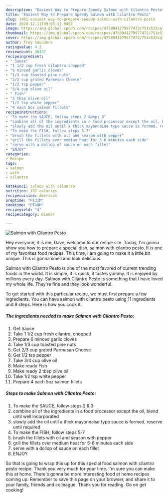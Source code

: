 ```yaml
---
description: "Easiest Way to Prepare Speedy Salmon with Cilantro Pesto"
title: "Easiest Way to Prepare Speedy Salmon with Cilantro Pesto"
slug: 1401-easiest-way-to-prepare-speedy-salmon-with-cilantro-pesto
date: 2020-12-11T09:08:12.045Z
image: https://img-global.cpcdn.com/recipes/4758941279977472/751x532cq70/salmon-with-cilantro-pesto-recipe-main-photo.jpg
thumbnail: https://img-global.cpcdn.com/recipes/4758941279977472/751x532cq70/salmon-with-cilantro-pesto-recipe-main-photo.jpg
cover: https://img-global.cpcdn.com/recipes/4758941279977472/751x532cq70/salmon-with-cilantro-pesto-recipe-main-photo.jpg
author: Troy Saunders
ratingvalue: 4.2
reviewcount: 30137
recipeingredient:
- " Sauce"
- "1 1/2 cup fresh cilantro chopped"
- "6 minced garlic cloves"
- "1/3 cup toasted pine nuts"
- "2/3 cup grated Parmesan Cheese"
- "1/2 tsp pepper"
- "3/4 cup olive oil"
- " Fish"
- "2 tbsp olive oil"
- "1/2 tsp white pepper"
- "4 each 5oz salmon fillets"
recipeinstructions:
- "To make the SAUCE, follow steps 2 &amp; 3"
- "combine all of the ingredients in a food processor except the oil, blend until well incorporated"
- "slowly add the oil until a thick mayonnaise type sauce is formed, reserve until required"
- "To make the FISH, follow steps 5-7"
- "brush the fillets with oil and season with pepper"
- "grill the fillets over medium heat for 5-6 minutes each side"
- "serve with a dollop of sauce on each fillet"
- "ENJOY"
categories:
- Recipe
tags:
- salmon
- with
- cilantro

katakunci: salmon with cilantro 
nutrition: 187 calories
recipecuisine: American
preptime: "PT31M"
cooktime: "PT49M"
recipeyield: "4"
recipecategory: Dinner

---
```



![Salmon with Cilantro Pesto](https://img-global.cpcdn.com/recipes/4758941279977472/751x532cq70/salmon-with-cilantro-pesto-recipe-main-photo.jpg)

Hey everyone, it is me, Dave, welcome to our recipe site. Today, I'm gonna show you how to prepare a special dish, salmon with cilantro pesto. It is one of my favorites food recipes. This time, I am going to make it a little bit unique. This is gonna smell and look delicious.

Salmon with Cilantro Pesto is one of the most favored of current trending foods in the world. It is simple, it is quick, it tastes yummy. It is enjoyed by millions every day. Salmon with Cilantro Pesto is something that I have loved my whole life. They're fine and they look wonderful.




To get started with this particular recipe, we must first prepare a few ingredients. You can have salmon with cilantro pesto using 11 ingredients and 8 steps. Here is how you cook it.

<!--inarticleads1-->

##### The ingredients needed to make Salmon with Cilantro Pesto:

1. Get  Sauce
1. Take 1 1/2 cup fresh cilantro, chopped
1. Prepare 6 minced garlic cloves
1. Take 1/3 cup toasted pine nuts
1. Get 2/3 cup grated Parmesan Cheese
1. Get 1/2 tsp pepper
1. Take 3/4 cup olive oil
1. Make ready  Fish
1. Make ready 2 tbsp olive oil
1. Take 1/2 tsp white pepper
1. Prepare 4 each 5oz salmon fillets




<!--inarticleads2-->

##### Steps to make Salmon with Cilantro Pesto:

1. To make the SAUCE, follow steps 2 &amp; 3
1. combine all of the ingredients in a food processor except the oil, blend until well incorporated
1. slowly add the oil until a thick mayonnaise type sauce is formed, reserve until required
1. To make the FISH, follow steps 5-7
1. brush the fillets with oil and season with pepper
1. grill the fillets over medium heat for 5-6 minutes each side
1. serve with a dollop of sauce on each fillet
1. ENJOY




So that is going to wrap this up for this special food salmon with cilantro pesto recipe. Thank you very much for your time. I'm sure you can make this at home. There's gonna be more interesting food at home recipes coming up. Remember to save this page on your browser, and share it to your family, friends and colleague. Thank you for reading. Go on get cooking!
